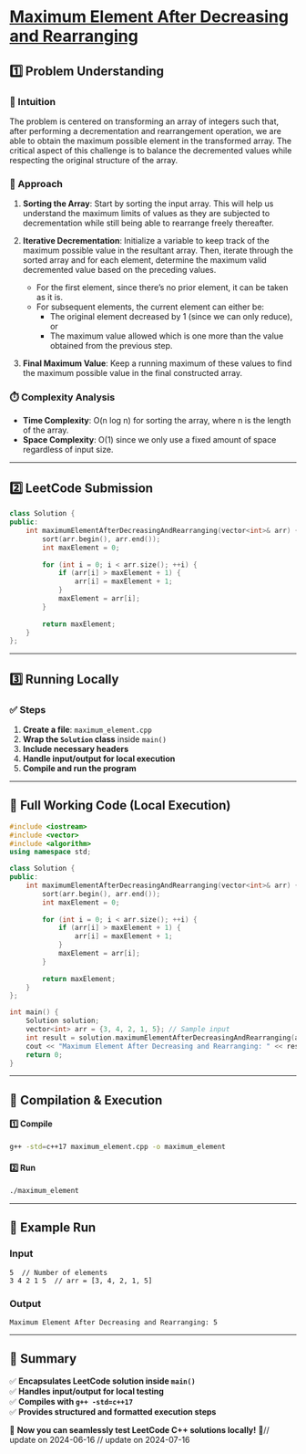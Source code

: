 # **[Maximum Element After Decreasing and Rearranging](https://leetcode.com/problems/maximum-element-after-decreasing-and-rearranging/description/)**  

## **1️⃣ Problem Understanding**  
### **📌 Intuition**  
The problem is centered on transforming an array of integers such that, after performing a decrementation and rearrangement operation, we are able to obtain the maximum possible element in the transformed array. The critical aspect of this challenge is to balance the decremented values while respecting the original structure of the array.

### **🚀 Approach**  
1. **Sorting the Array**: Start by sorting the input array. This will help us understand the maximum limits of values as they are subjected to decrementation while still being able to rearrange freely thereafter.
  
2. **Iterative Decrementation**: Initialize a variable to keep track of the maximum possible value in the resultant array. Then, iterate through the sorted array and for each element, determine the maximum valid decremented value based on the preceding values.

   - For the first element, since there’s no prior element, it can be taken as it is.
   - For subsequent elements, the current element can either be:
     - The original element decreased by 1 (since we can only reduce), or
     - The maximum value allowed which is one more than the value obtained from the previous step.

3. **Final Maximum Value**: Keep a running maximum of these values to find the maximum possible value in the final constructed array.

### **⏱️ Complexity Analysis**  
- **Time Complexity**: O(n log n) for sorting the array, where n is the length of the array.
- **Space Complexity**: O(1) since we only use a fixed amount of space regardless of input size.

---  

## **2️⃣ LeetCode Submission**  
```cpp
class Solution {
public:
    int maximumElementAfterDecreasingAndRearranging(vector<int>& arr) {
        sort(arr.begin(), arr.end());
        int maxElement = 0;
        
        for (int i = 0; i < arr.size(); ++i) {
            if (arr[i] > maxElement + 1) {
                arr[i] = maxElement + 1;
            }
            maxElement = arr[i];
        }
        
        return maxElement;
    }
};  
```  

---  

## **3️⃣ Running Locally**  
### **✅ Steps**  
1. **Create a file**: `maximum_element.cpp`  
2. **Wrap the `Solution` class** inside `main()`  
3. **Include necessary headers**  
4. **Handle input/output for local execution**  
5. **Compile and run the program**  

---  

## **📝 Full Working Code (Local Execution)**  
```cpp
#include <iostream>
#include <vector>
#include <algorithm>
using namespace std;

class Solution {
public:
    int maximumElementAfterDecreasingAndRearranging(vector<int>& arr) {
        sort(arr.begin(), arr.end());
        int maxElement = 0;
        
        for (int i = 0; i < arr.size(); ++i) {
            if (arr[i] > maxElement + 1) {
                arr[i] = maxElement + 1;
            }
            maxElement = arr[i];
        }
        
        return maxElement;
    }
};

int main() {
    Solution solution;
    vector<int> arr = {3, 4, 2, 1, 5}; // Sample input
    int result = solution.maximumElementAfterDecreasingAndRearranging(arr);
    cout << "Maximum Element After Decreasing and Rearranging: " << result << endl; // Expected output: 5
    return 0;
}
```  

---  

## **🔧 Compilation & Execution**  
#### **1️⃣ Compile**  
```bash
g++ -std=c++17 maximum_element.cpp -o maximum_element
```  

#### **2️⃣ Run**  
```bash
./maximum_element
```  

---  

## **🎯 Example Run**  
### **Input**  
```
5  // Number of elements
3 4 2 1 5  // arr = [3, 4, 2, 1, 5]
```  
### **Output**  
```
Maximum Element After Decreasing and Rearranging: 5
```  

---  

## **📌 Summary**  
✅ **Encapsulates LeetCode solution inside `main()`**  
✅ **Handles input/output for local testing**  
✅ **Compiles with `g++ -std=c++17`**  
✅ **Provides structured and formatted execution steps**  

🚀 **Now you can seamlessly test LeetCode C++ solutions locally!** 🚀// update on 2024-06-16
// update on 2024-07-16

